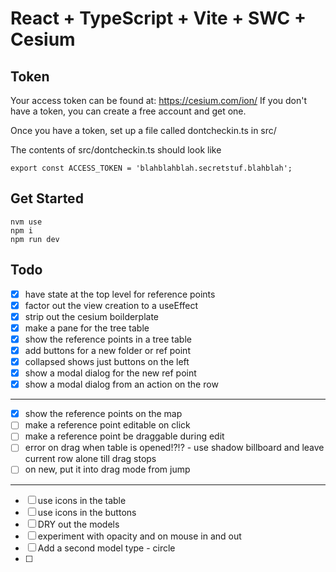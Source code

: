# React + TypeScript + Vite + SWC + Cesium

## Token
Your access token can be found at: https://cesium.com/ion/
If you don't have a token, you can create a free account and get one.

Once you have a token, set up a file called dontcheckin.ts in src/

The contents of src/dontcheckin.ts should look like
```aiignore
export const ACCESS_TOKEN = 'blahblahblah.secretstuf.blahblah';
```

## Get Started
```aiignore
nvm use    
npm i
npm run dev    
```


## Todo
- [x] have state at the top level for reference points
- [x] factor out the view creation to a useEffect
- [x] strip out the cesium boilderplate
- [x] make a pane for the tree table
- [x] show the reference points in a tree table
- [x] add buttons for a new folder or ref point
- [x] collapsed shows just buttons on the left
- [x] show a modal dialog for the new ref point
- [x] show a modal dialog from an action on the row
------------------------------
- [x] show the reference points on the map 
- [ ] make a reference point editable on click
- [ ] make a reference point be draggable during edit
- [ ] error on drag when table is opened!?!? - use shadow billboard and leave current row alone till drag stops
- [ ] on new, put it into drag mode from jump
------------------------------
- [ ] use icons in the table
- [ ] use icons in the buttons
- [ ] DRY out the models
- [ ] experiment with opacity and on mouse in and out
- [ ] Add a second model type - circle
- [ ] 
